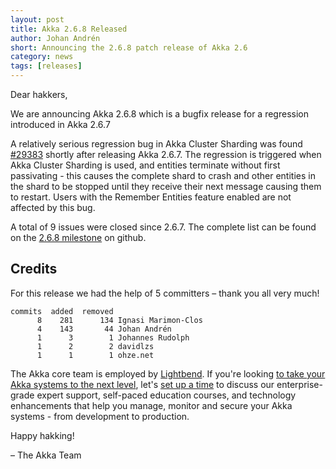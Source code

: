 ```yaml
---
layout: post
title: Akka 2.6.8 Released
author: Johan Andrén
short: Announcing the 2.6.8 patch release of Akka 2.6
category: news
tags: [releases]
---
```


Dear hakkers,

We are announcing Akka 2.6.8 which is a bugfix release for a regression introduced in Akka 2.6.7

A relatively serious regression bug in Akka Cluster Sharding was found [#29383](https://github.com/akka/akka/issues/29383) shortly after releasing Akka 2.6.7. 
The regression is triggered when Akka Cluster Sharding is used, and entities terminate without first passivating - this causes the complete shard to crash and other entities in the shard to be stopped until they receive their next message causing them to restart. 
Users with the Remember Entities feature enabled are not affected by this bug.

A total of 9 issues were closed since 2.6.7. The complete list can be found on the [2.6.8 milestone](https://github.com/akka/akka/milestone/168?closed=1) on github.

## Credits

For this release we had the help of 5 committers – thank you all very much!

```
commits  added  removed
      8    281      134 Ignasi Marimon-Clos
      4    143       44 Johan Andrén
      1      3        1 Johannes Rudolph
      1      2        2 davidlzs
      1      1        1 ohze.net
```

The Akka core team is employed by [Lightbend](https://www.lightbend.com/). If you're looking [to take your Akka systems to the next level](https://www.lightbend.com/akka#subscription), let's [set up a time](https://www.lightbend.com/contact) to discuss our enterprise-grade expert support, self-paced education courses, and technology enhancements that help you manage, monitor and secure your Akka systems - from development to production.

Happy hakking!

– The Akka Team
